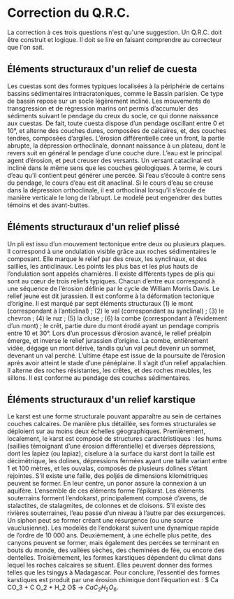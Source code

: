 # Correction du Q.R.C.

La correction à ces trois questions n'est qu'une suggestion. Un Q.R.C. doit être construit et logique. Il doit se lire en faisant comprendre au correcteur que l'on sait.

## Éléments structuraux d'un relief de cuesta

Les cuestas sont des formes typiques localisées à la périphérie de certains bassins sédimentaires intracratoniques, comme le Bassin parisien. Ce type de bassin repose sur un socle légèrement incliné. Les mouvements de transgression et de régression marins ont permis d’accumuler des sédiments suivant le pendage du creux du socle, ce qui donne naissance aux cuestas. De fait, toute cuesta dispose d’un pendage oscillant entre 0 et 10°, et alterne des couches dures, composées de calcaires, et, des couches tendres, composées d’argiles. L’érosion différentielle crée un front, la partie abrupte, la dépression orthoclinale, donnant naissance à un plateau, dont le revers suit en général le pendage d’une couche dure. L’eau est le principal agent d’érosion, et peut creuser des versants. Un versant cataclinal est incliné dans le même sens que les couches géologiques. À terme, le cours d’eau qu’il contient peut générer une percée. Si l’eau s’écoule à contre sens du pendage, le cours d’eau est dit anaclinal. Si le cours d’eau se creuse dans la dépression orthoclinale, il est orthoclinal lorsqu’il s’écoule de manière verticale le long de l’abrupt. Le modelé peut engendrer des buttes témoins et des avant-buttes.

## Éléments structuraux d'un relief plissé

Un pli est issu d’un mouvement tectonique entre deux ou plusieurs plaques. Il correspond à une ondulation visible grâce aux roches sédimentaires le composant. Elle marque le relief par des creux, les synclinaux, et des saillies, les anticlinaux. Les points les plus bas et les plus hauts de l’ondulation sont appelés charnières. Il existe différents types de plis qui sont au cœur de trois reliefs typiques. Chacun d’entre eux correspond à une séquence de l’érosion définie par le cycle de William Morris Davis. Le relief jeune est dit jurassien. Il est conforme à la déformation tectonique d’origine. Il est marqué par sept éléments structuraux (1) le mont (correspondant à l’anticlinal) ; (2) le val (correspondant au synclinal) ; (3) le chevron ; (4) le ruz ; (5) la cluse ; (6) la combe (correspondant à l’évidement d’un mont) ; le crêt, partie dure du mont érodé ayant un pendage compris entre 10 et 30°. Lors d’un processus d’érosion avancé, le relief préalpin émerge, et inverse le relief jurassien d’origine. La combe, entièrement vidée, dégage un mont dérivé, tandis qu’un val peut devenir un sommet, devenant un val perché. L’ultime étape est issue de la poursuite de l’érosion après avoir atteint le stade d’une pénéplaine. Il s’agit d’un relief appalachien. Il alterne des roches résistantes, les crêtes, et des roches meubles, les sillons. Il est conforme au pendage des couches sédimentaires.

## Éléments structuraux d'un relief karstique

Le karst est une forme structurale pouvant apparaître au sein de certaines couches calcaires. De manière plus détaillée, ses formes structurales se déploient sur au moins deux échelles géographiques. Premièrement, localement, le karst est composé de structures caractéristiques : les hums (saillies témoignant d’une érosion différentielle) et diverses dépressions, dont les lapiez (ou lapiaz), ciselure à la surface du karst dont la taille est décimétrique, les dolines, dépressions fermées ayant une taille variant entre 1 et 100 mètres, et les ouvalas, composés de plusieurs dolines s’étant rejointes. S’il existe une faille, des poljés de dimensions kilométriques peuvent se former. En leur centre, un ponor assure la connexion à un aquifère. L’ensemble de ces éléments forme l’épikarst. Les éléments souterrains forment l’endokarst, principalement composé d’avens, de stalactites, de stalagmites, de colonnes et de cloisons. S’il existe des rivières souterraines, l’eau passe d’un niveau à l’autre par des exsurgences. Un siphon peut se former créant une résurgence (ou une source vauclusienne). Les modelés de l’endokarst suivent une dynamique rapide de l’ordre de 10 000 ans. Deuxièmement, à une échelle plus petite, des canyons peuvent se former, mais également des percées se terminant en bouts du monde, des vallées sèches, des cheminées de fée, ou encore des dentelles. Troisièmement, les formes karstiques dépendent du climat dans lequel les roches calcaires se situent. Elles peuvent donner des formes telles que les tsingys à Madagascar. Pour conclure, l’essentiel des formes karstiques est produit par une érosion chimique dont l’équation est : $ Ca CO_3 + C O_2 + H_2 O$ → $Ca C_2 H_2 O_6$.
